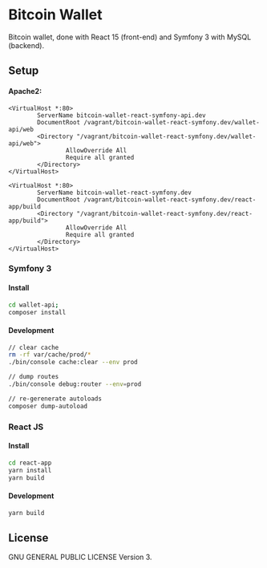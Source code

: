 Bitcoin Wallet
==========

Bitcoin wallet, done with React 15 (front-end) and Symfony 3 with MySQL (backend).

## Setup

#### Apache2:

```
<VirtualHost *:80>
        ServerName bitcoin-wallet-react-symfony-api.dev
        DocumentRoot /vagrant/bitcoin-wallet-react-symfony.dev/wallet-api/web
        <Directory "/vagrant/bitcoin-wallet-react-symfony.dev/wallet-api/web">
                AllowOverride All
                Require all granted
        </Directory>
</VirtualHost>

<VirtualHost *:80>
        ServerName bitcoin-wallet-react-symfony.dev
        DocumentRoot /vagrant/bitcoin-wallet-react-symfony.dev/react-app/build
        <Directory "/vagrant/bitcoin-wallet-react-symfony.dev/react-app/build">
                AllowOverride All
                Require all granted
        </Directory>
</VirtualHost>
```

### Symfony 3

#### Install
```sh
cd wallet-api;
composer install
```

#### Development
```sh
// clear cache
rm -rf var/cache/prod/*
./bin/console cache:clear --env prod

// dump routes
./bin/console debug:router --env=prod

// re-gerenerate autoloads
composer dump-autoload
```

### React JS

#### Install
```sh
cd react-app
yarn install
yarn build
```

#### Development
```sh
yarn build
```

## License

GNU GENERAL PUBLIC LICENSE Version 3.
